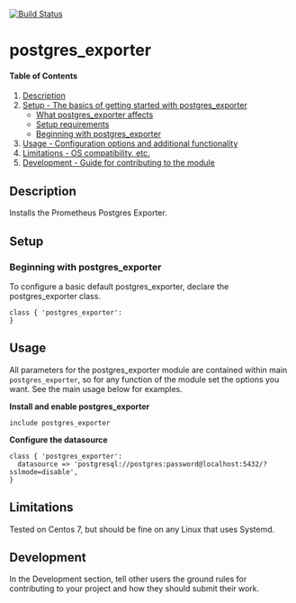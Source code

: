 [![Build Status](https://travis-ci.org/gbloquel/puppet-postgres_exporter.svg?branch=master)](https://travis-ci.org/gbloquel/puppet-postgres_exporter)
# postgres_exporter


#### Table of Contents

1. [Description](#description)
2. [Setup - The basics of getting started with postgres_exporter](#setup)
    * [What postgres_exporter affects](#what-postgres_exporter-affects)
    * [Setup requirements](#setup-requirements)
    * [Beginning with postgres_exporter](#beginning-with-postgres_exporter)
3. [Usage - Configuration options and additional functionality](#usage)
4. [Limitations - OS compatibility, etc.](#limitations)
5. [Development - Guide for contributing to the module](#development)

## Description

Installs the Prometheus Postgres Exporter.


## Setup

### Beginning with postgres_exporter

To configure a basic default postgres_exporter, declare the postgres_exporter class.
```puppet
class { 'postgres_exporter':
}
```

## Usage
All parameters for the postgres_exporter module are contained within main `postgres_exporter`, so for any function of the module set the options you want. See the main usage below for examples.

**Install and enable postgres_exporter**
```puppet
include postgres_exporter
```

**Configure the datasource**
```puppet
class { 'postgres_exporter':
  datasource => 'postgresql://postgres:password@localhost:5432/?sslmode=disable',
}
```


## Limitations

Tested on Centos 7, but should be fine on any Linux that uses Systemd.

## Development

In the Development section, tell other users the ground rules for contributing to your project and how they should submit their work.
